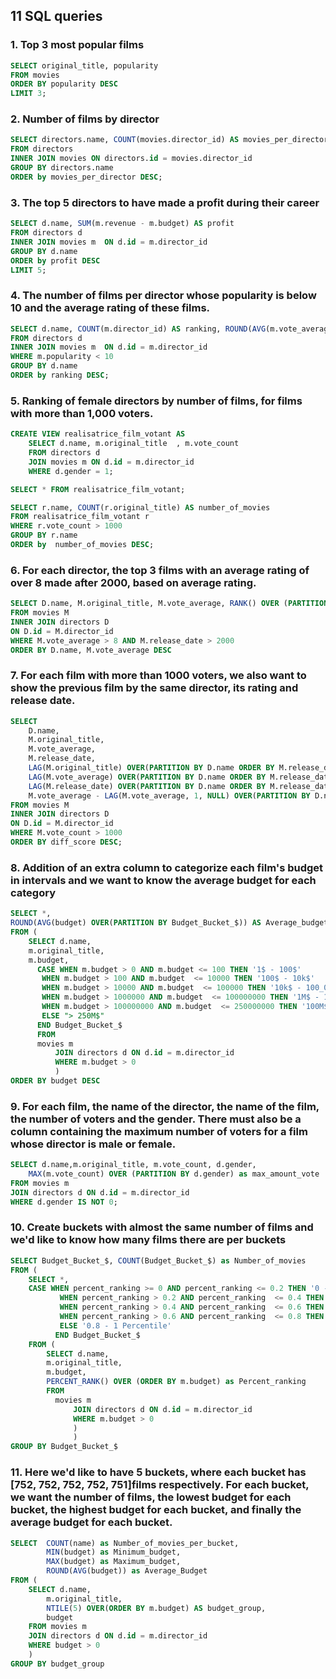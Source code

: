 ## 11 SQL queries

### 1. Top 3 most popular films
```SQL
SELECT original_title, popularity
FROM movies
ORDER BY popularity DESC
LIMIT 3;
```
### 2. Number of films by director
```SQL
SELECT directors.name, COUNT(movies.director_id) AS movies_per_director
FROM directors
INNER JOIN movies ON directors.id = movies.director_id
GROUP BY directors.name
ORDER by movies_per_director DESC;
```
### 3. The top 5 directors to have made a profit during their career
```SQL
SELECT d.name, SUM(m.revenue - m.budget) AS profit
FROM directors d
INNER JOIN movies m  ON d.id = m.director_id
GROUP BY d.name
ORDER by profit DESC
LIMIT 5;
```

### 4. The number of films per director whose popularity is below 10 and the average rating of these films.
```SQL
SELECT d.name, COUNT(m.director_id) AS ranking, ROUND(AVG(m.vote_average),1) AS average_note
FROM directors d
INNER JOIN movies m  ON d.id = m.director_id
WHERE m.popularity < 10
GROUP BY d.name
ORDER by ranking DESC;
```
### 5. Ranking of female directors by number of films, for films with more than 1,000 voters.
```SQL
CREATE VIEW realisatrice_film_votant AS
    SELECT d.name, m.original_title  , m.vote_count
    FROM directors d
    JOIN movies m ON d.id = m.director_id
    WHERE d.gender = 1;

SELECT * FROM realisatrice_film_votant;

SELECT r.name, COUNT(r.original_title) AS number_of_movies
FROM realisatrice_film_votant r
WHERE r.vote_count > 1000
GROUP BY r.name
ORDER by  number_of_movies DESC;
```

### 6. For each director, the top 3 films with an average rating of over 8 made after 2000, based on average rating.
```SQL
SELECT D.name, M.original_title, M.vote_average, RANK() OVER (PARTITION BY D.name ORDER BY M.vote_average DESC) AS Ranking
FROM movies M
INNER JOIN directors D
ON D.id = M.director_id
WHERE M.vote_average > 8 AND M.release_date > 2000
ORDER BY D.name, M.vote_average DESC
```

### 7. For each film with more than 1000 voters, we also want to show the previous film by the same director, its rating and release date.
```SQL
SELECT
	D.name,
	M.original_title,
	M.vote_average,
	M.release_date,
	LAG(M.original_title) OVER(PARTITION BY D.name ORDER BY M.release_date) AS previous_movie,
	LAG(M.vote_average) OVER(PARTITION BY D.name ORDER BY M.release_date) AS previous_score,
	LAG(M.release_date) OVER(PARTITION BY D.name ORDER BY M.release_date) AS previous_date,
	M.vote_average - LAG(M.vote_average, 1, NULL) OVER(PARTITION BY D.name ORDER BY M.release_date) AS diff_score
FROM movies M
INNER JOIN directors D
ON D.id = M.director_id
WHERE M.vote_count > 1000
ORDER BY diff_score DESC;
```
### 8. Addition of an extra column to categorize each film's budget in intervals and we want to know the average budget for each category
```SQL
SELECT *,
ROUND(AVG(budget) OVER(PARTITION BY Budget_Bucket_$)) AS Average_budget_per_cat
FROM (
	SELECT d.name,
	m.original_title,
	m.budget,
	  CASE WHEN m.budget > 0 AND m.budget <= 100 THEN '1$ - 100$'
	   WHEN m.budget > 100 AND m.budget  <= 10000 THEN '100$ - 10k$'
	   WHEN m.budget > 10000 AND m.budget  <= 100000 THEN '10k$ - 100_000k$'
	   WHEN m.budget > 1000000 AND m.budget  <= 100000000 THEN '1M$ - 100M$'
	   WHEN m.budget > 100000000 AND m.budget  <= 250000000 THEN '100M$ - 250M$'
	   ELSE "> 250M$"
	  END Budget_Bucket_$
	  FROM
	  movies m
	      JOIN directors d ON d.id = m.director_id
	      WHERE m.budget > 0
	      )
ORDER BY budget DESC
```

### 9. For each film, the name of the director, the name of the film, the number of voters and the gender. There must also be a column containing the maximum number of voters for a film whose director is male or female.
```SQL
SELECT d.name,m.original_title, m.vote_count, d.gender,
	MAX(m.vote_count) OVER (PARTITION BY d.gender) as max_amount_vote
FROM movies m
JOIN directors d ON d.id = m.director_id
WHERE d.gender IS NOT 0;
```

### 10. Create buckets with almost the same number of films and we'd like to know how many films there are per buckets
```SQL
SELECT Budget_Bucket_$, COUNT(Budget_Bucket_$) as Number_of_movies
FROM (
	SELECT *,
	CASE WHEN percent_ranking >= 0 AND percent_ranking <= 0.2 THEN '0 - 0.2 Percentile'
		   WHEN percent_ranking > 0.2 AND percent_ranking  <= 0.4 THEN '0.2 - 0.4 Percentile'
		   WHEN percent_ranking > 0.4 AND percent_ranking  <= 0.6 THEN '0.4 - 0.6 Percentile'
		   WHEN percent_ranking > 0.6 AND percent_ranking  <= 0.8 THEN '0.6 - 0.8 Percentile'
		   ELSE '0.8 - 1 Percentile'
		  END Budget_Bucket_$
	FROM (
		SELECT d.name,
		m.original_title,
		m.budget,
		PERCENT_RANK() OVER (ORDER BY m.budget) as Percent_ranking
		FROM
		  movies m
		      JOIN directors d ON d.id = m.director_id
		      WHERE m.budget > 0
		      )
		      )
GROUP BY Budget_Bucket_$
```

### 11. Here we'd like to have 5 buckets, where each bucket has [752, 752, 752, 752, 751]films respectively. For each bucket, we want the number of films, the lowest budget for each bucket, the highest budget for each bucket, and finally the average budget for each bucket.
```SQL
SELECT  COUNT(name) as Number_of_movies_per_bucket,
		MIN(budget) as Minimum_budget,
		MAX(budget) as Maximum_budget,
		ROUND(AVG(budget)) as Average_Budget
FROM (
	SELECT d.name,
		m.original_title,
		NTILE(5) OVER(ORDER BY m.budget) AS budget_group,
		budget
	FROM movies m
	JOIN directors d ON d.id = m.director_id
	WHERE budget > 0
	)
GROUP BY budget_group
```
